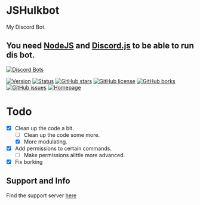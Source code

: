 # JSHulkbot
My Discord Bot.

## You need [NodeJS](https://nodejs.org/en/ "Get NodeJS") and [Discord.js](https://discord.js.org/ "Get Discord.js") to be able to run dis bot.

[![Discord Bots](https://discordbots.org/api/widget/294194506113220608.svg)](https://discordbots.org/bot/294194506113220608)
 
[![Version](https://img.shields.io/badge/Version-0.1.0-green.svg?style=flat-square)](https://github.com/FHGDev/JSHulkbot/releases)
[![Status](https://img.shields.io/badge/Status-Ready-green.svg?style=flat-square)]()
[![GitHub stars](https://img.shields.io/github/stars/FHGDev/JSHulkbot.svg?style=flat-square)](https://github.com/FHGDev/JSHulkbot/stargazers)
[![GitHub license](https://img.shields.io/github/license/FHGDev/JSHulkbot.svg?style=flat-square)](https://github.com/FHGDev/JSHulkbot/blob/master/LICENSE)
[![GitHub borks](https://img.shields.io/github/forks/FHGDev/JSHulkbot.svg?style=flat-square)](https://github.com/FHGDev/JSHulkbot/network)
[![GitHub issues](https://img.shields.io/github/issues/FHGDev/JSHulkbot.svg?style=flat-square)](https://github.com/FHGDev/JSHulkbot/issues)
[![Homepage](https://img.shields.io/badge/bot-homepage-F96854.svg?style=flat-square)](https://bot.hulkbot.ml/home "Go to Hulkbot Homepage")

# Todo

- [x] Clean up the code a bit.
    - [ ] Clean up the code some more.
    - [x] More modulating.
- [x] Add permissions to certain commands.
    - [ ] Make permissions alittle more advanced.
- [x] Fix borking

## Support and Info
   Find the support server [here](https://discord.gg/qEFNkxB "Click to join the invite server")
